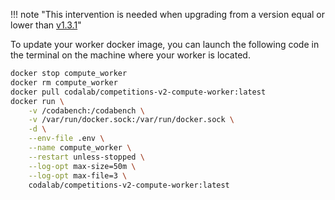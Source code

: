 !!! note "This intervention is needed when upgrading from a version equal or lower than [v1.3.1](https://github.com/codalab/codabench/releases/tag/v1.3.1)"

To update your worker docker image, you can launch the following code in the terminal on the machine where your worker is located.

```bash
docker stop compute_worker
docker rm compute_worker
docker pull codalab/competitions-v2-compute-worker:latest
docker run \
    -v /codabench:/codabench \
    -v /var/run/docker.sock:/var/run/docker.sock \
    -d \
    --env-file .env \
    --name compute_worker \
    --restart unless-stopped \
    --log-opt max-size=50m \
    --log-opt max-file=3 \
    codalab/competitions-v2-compute-worker:latest 
```